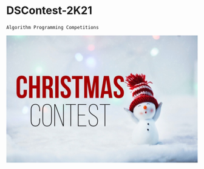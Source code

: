 # DSContest-2K21
    Algorithm Programming Competitions
<img src="christmas_dscontest.jpg" width=960>
